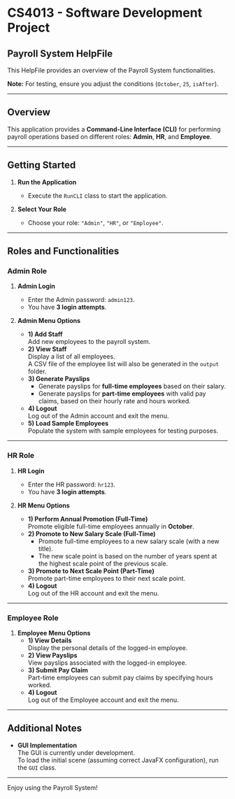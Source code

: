 # CS4013 - Software Development Project

## Payroll System HelpFile

This HelpFile provides an overview of the Payroll System functionalities.

**Note:** For testing, ensure you adjust the conditions (`October`, `25`, `isAfter`).

---

## **Overview**

This application provides a **Command-Line Interface (CLI)** for performing payroll operations based on different roles: **Admin**, **HR**, and **Employee**.

---

## **Getting Started**

1. **Run the Application**
   - Execute the `RunCLI` class to start the application.

2. **Select Your Role**
   - Choose your role: `"Admin"`, `"HR"`, or `"Employee"`.

---

## **Roles and Functionalities**

### **Admin Role**

1. **Admin Login**
   - Enter the Admin password: `admin123`.
   - You have **3 login attempts**.

2. **Admin Menu Options**
   - **1) Add Staff**  
     Add new employees to the payroll system.
   - **2) View Staff**  
     Display a list of all employees.  
     A CSV file of the employee list will also be generated in the `output` folder.
   - **3) Generate Payslips**  
     - Generate payslips for **full-time employees** based on their salary.  
     - Generate payslips for **part-time employees** with valid pay claims, based on their hourly rate and hours worked.
   - **4) Logout**  
     Log out of the Admin account and exit the menu.
   - **5) Load Sample Employees**  
     Populate the system with sample employees for testing purposes.

---

### **HR Role**

1. **HR Login**
   - Enter the HR password: `hr123`.
   - You have **3 login attempts**.

2. **HR Menu Options**
   - **1) Perform Annual Promotion (Full-Time)**  
     Promote eligible full-time employees annually in **October**.
   - **2) Promote to New Salary Scale (Full-Time)**  
     - Promote full-time employees to a new salary scale (with a new title).  
     - The new scale point is based on the number of years spent at the highest scale point of the previous scale.
   - **3) Promote to Next Scale Point (Part-Time)**  
     Promote part-time employees to their next scale point.
   - **4) Logout**  
     Log out of the HR account and exit the menu.

---

### **Employee Role**

1. **Employee Menu Options**
   - **1) View Details**  
     Display the personal details of the logged-in employee.
   - **2) View Payslips**  
     View payslips associated with the logged-in employee.
   - **3) Submit Pay Claim**  
     Part-time employees can submit pay claims by specifying hours worked.
   - **4) Logout**  
     Log out of the Employee account and exit the menu.

---

## **Additional Notes**

- **GUI Implementation**  
  The GUI is currently under development.  
  To load the initial scene (assuming correct JavaFX configuration), run the `GUI` class.

---


Enjoy using the Payroll System!
